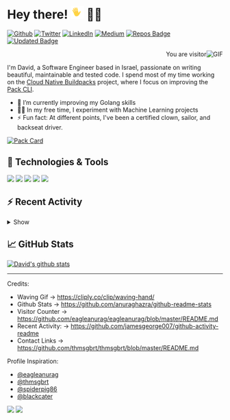 # Hey there! <img src="https://raw.githubusercontent.com/dfreilich/dfreilich/master/assets/wave.gif" width="30px"> 🧑‍💻
[![Github](https://img.shields.io/badge/GitHub-%2312100E.svg?&style=for-the-badge&logo=Github&logoColor=white)](https://github.com/dfreilich)
[![Twitter](https://img.shields.io/badge/twitter-%231DA1F2.svg?&style=for-the-badge&logo=twitter&logoColor=white)](https://twitter.com/dfreilich)
[![LinkedIn](https://img.shields.io/badge/linkedin-%230077B5.svg?&style=for-the-badge&logo=linkedin&logoColor=white)](https://www.linkedin.com/in/davidfreilich/)
[![Medium](https://img.shields.io/badge/medium-%2312100E.svg?&style=for-the-badge&logo=medium&logoColor=white)](https://medium.com/@dfreilich)
[![Repos Badge](https://badges.pufler.dev/repos/dfreilich)](https://badges.pufler.dev)
[![Updated Badge](https://badges.pufler.dev/updated/dfreilich/dfreilich)](https://badges.pufler.dev)

<p align="right"> You are visitor <img align="right" alt="GIF" src="https://profile-counter.glitch.me/dfreilich/count.svg" /> </p>

I'm David, a Software Engineer based in Israel, passionate on writing beautiful, maintainable and tested code. I spend most of my time working on the [Cloud Native Buildpacks](https://buildpacks.io/) project, where I focus on improving the [Pack CLI](http://github.com/buildpacks/pack). 

- 🌱 I’m currently improving my Golang skills
- 🧑‍🔬 In my free time, I experiment with Machine Learning projects
- ⚡ Fun fact: At different points, I've been a certified clown, sailor, and backseat driver. 

[![Pack Card](https://github-readme-stats.vercel.app/api/pin/?username=buildpacks&repo=pack)](https://github.com/anuraghazra/github-readme-stats)

## 🔧 Technologies & Tools
![](https://img.shields.io/badge/OS-Linux-informational?style=flat&logo=linux&logoColor=white&color=2bbc8a)
![](https://img.shields.io/badge/OS-Mac-informational?style=flat&logo=apple&logoColor=white&color=2bbc8a)
![](https://img.shields.io/badge/Lang-Go-informational?style=flat&logo=go&logoColor=white&color=2bbc8a)
![](https://img.shields.io/badge/Lang-Java-informational?style=flat&logo=java&logoColor=white&color=2bbc8a)
![](https://img.shields.io/badge/Lang-NodeJS-informational?style=flat&logo=node.js&logoColor=white&color=2bbc8a)

## :zap: Recent Activity
<details>
  <summary>Show</summary>

<!--START_SECTION:activity-->
1. ❗️ Opened issue [#12](https://github.com//buildpacks/pack-orb/issues/12) in [buildpacks/pack-orb](https://github.com//buildpacks/pack-orb)
2. ❗️ Opened issue [#355](https://github.com//nektos/act/issues/355) in [nektos/act](https://github.com//nektos/act)
3. 🗣 Commented on [#828](https://github.com//buildpacks/pack/issues/828) in [buildpacks/pack](https://github.com//buildpacks/pack)
4. 💪 Opened PR [#831](https://github.com//buildpacks/pack/pull/831) in [buildpacks/pack](https://github.com//buildpacks/pack)
5. 🗣 Commented on [#814](https://github.com//buildpacks/pack/issues/814) in [buildpacks/pack](https://github.com//buildpacks/pack)
<!--END_SECTION:activity-->

</details>

## 📈 GitHub Stats
[![David's github stats](https://github-readme-stats.vercel.app/api?username=dfreilich&count_private=true&show_icons=true&bg_color=30,e96443,904e95&title_color=fff&text_color=fff)](https://github.com/anuraghazra/github-readme-stats)

---
Credits:
* Waving Gif &rarr; https://cliply.co/clip/waving-hand/
* Github Stats &rarr; https://github.com/anuraghazra/github-readme-stats
* Visitor Counter &rarr; https://github.com/eagleanurag/eagleanurag/blob/master/README.md
* Recent Activity: &rarr; https://github.com/jamesgeorge007/github-activity-readme
* Contact Links &rarr; https://github.com/thmsgbrt/thmsgbrt/blob/master/README.md

Profile Inspiration:
* [@eagleanurag](https://github.com/eagleanurag/eagleanurag/blob/master/README.md)
* [@thmsgbrt](https://github.com/thmsgbrt/thmsgbrt/blob/master/README.md)
* [@spiderpig86](https://github.com/Spiderpig86/Spiderpig86/blob/master/README.md)
* [@blackcater](https://github.com/blackcater/blackcater/blob/master/README.md)


<a href="https://github.com/dfreilich" alt="https://github.com/dfreilich"><img src="https://img.shields.io/static/v1?style=for-the-badge&label=CREATED%20BY&message=dfreilich&color=000000"></a>
<a href="https://github.com/dfreilich/dfreilich/blob/master/LICENSE" alt="https://github.com/dfreilich/dfreilich/blob/master/LICENSE"><img src="https://img.shields.io/static/v1?style=for-the-badge&label=LICENSE&message=Apache%202.0&color=000000"></a>

<!-- Links -->
<!-- Icons -->
[1.2]: http://i.imgur.com/wWzX9uB.png (twitter icon without padding)
[2.2]: https://raw.githubusercontent.com/MartinHeinz/MartinHeinz/master/linkedin-3-16.png (LinkedIn icon without padding)
<!-- Links to your social media accounts -->
[1]: https://twitter.com/dfreilich
[2]: https://www.linkedin.com/in/davidfreilich/
